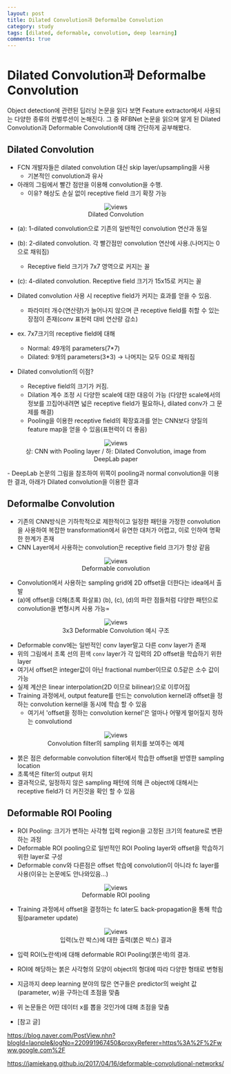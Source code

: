```yaml
---
layout: post
title: Dilated Convolution과 Deformalbe Convolution
category: study
tags: [dilated, deformable, convolution, deep learning]
comments: true
---
```


# Dilated Convolution과 Deformalbe Convolution

Object detection에 관련된 딥러닝 논문을 읽다 보면 Feature extractor에서 사용되는 다양한 종류의 컨벌루션이 논해진다.
그 중 RFBNet 논문을 읽으며 알게 된 Dilated Convolution과 Deformable Convolution에 대해 간단하게 공부해봤다.

## Dilated Convolution
- FCN 개발자들은 dilated convolution 대신 skip layer/upsampling을 사용
  - 기본적인 convolution과 유사
- 아래의 그림에서 빨간 점만을 이용해 convolution을 수행.
  - 이유? 해상도 손실 없이 receptive field 크기 확장 가능
<center>
<figure>
<img src="/assets/post_img/study/2019-01-02-dilated-deformable-convolution/fig1.PNG" alt="views">
<figcaption>Dilated Convolution </figcaption>
</figure>
</center>

- (a): 1-dilated convolution으로 기존의 일반적인 convolution 연산과 동일
- (b): 2-dilated convolution. 각 빨간점만 convolution 연산에 사용.(나머지는 0으로 채워짐)
  - Receptive field 크기가 7x7 영역으로 커지는 꼴
- (c): 4-dilated convolution. Receptive field 크기가 15x15로 커지는 꼴

- Dilated convolution 사용 시 receptive field가 커지는 효과를 얻을 수 있음.
  - 파라미터 개수(연산량)가 늘어나지 않으며 큰 receptive field를 취할 수 있는 장점이 존재(conv 표현력 대비 연산량 감소)
- ex. 7x7크기의 receptive field에 대해
  - Normal: 49개의 parameters(7*7)
  - Dilated: 9개의 parameters(3*3) -> 나머지는 모두 0으로 채워짐

- Dilated convolution의 이점?
  - Receptive field의 크기가 커짐.
  - Dilation 계수 조정 시 다양한 scale에 대한 대응이 가능
  (다양한 scale에서의 정보를 끄집어내려면 넓은 receptive field가 필요하나, dilated conv가 그 문제를 해결)
  - Pooling을 이용한 receptive field의 확장효과를 얻는 CNN보다 양질의 feature map을 얻을 수 있음(표현력이 더 좋음)
<center>
<figure>
<img src="/assets/post_img/study/2019-01-02-dilated-deformable-convolution/fig2.PNG" alt="views">
<figcaption>상: CNN with Pooling layer / 하: Dilated Convolution, image from DeepLab paper </figcaption>
</figure>
</center>
  - DeepLab 논문의 그림을 참조하여 위쪽이 pooling과 normal convolution을 이용한 결과, 아래가 Dilated convolution을 이용한 결과

## Deformalbe Convolution
- 기존의 CNN방식은 기하학적으로 제한적이고 일정한 패턴을 가정한 convolution을 사용하여 복잡한 transformation에서 유연한 대처가 어렵고, 이로 인하여 명확한 한계가 존재
- CNN Layer에서 사용하는 convolution은 receptive field 크기가 항상 같음
<center>
<figure>
<img src="/assets/post_img/study/2019-01-02-dilated-deformable-convolution/fig3.PNG" alt="views">
<figcaption>Deformable convolution</figcaption>
</figure>
</center>

- Convolution에서 사용하는 sampling grid에 2D offset을 더한다는 idea에서 출발
- (a)에 offset을 더해(초록 화살표) (b), (c), (d)의 파란 점들처럼 다양한 패턴으로 convolution을 변형시켜 사용 가능=
<center>
<figure>
<img src="/assets/post_img/study/2019-01-02-dilated-deformable-convolution/fig4.PNG" alt="views">
<figcaption>3x3 Deformable Convolution 예시 구조</figcaption>
</figure>
</center>

- Deformable conv에는 일반적인 conv layer말고 다른 conv layer가 존재
- 위의 그림에서 초록 선의 흰색 `conv` layer가 각 입력의 2D offset을 학습하기 위한 layer
- 여기서 offset은 integer값이 아닌 fractional number이므로 0.5같은 소수 값이 가능
- 실제 계산은 linear interpolation(2D 이므로 bilinear)으로 이루어짐
- Training 과정에서, output feature를 만드는 convolution kernel과 offset을 정하는 convolution kernel을 동시에 학습 할 수 있음
  - 여기서 'offset을 정하는 convolution kernel'은 얼마나 어떻게 멀어질지 정하는 convolutiond
<center>
<figure>
<img src="/assets/post_img/study/2019-01-02-dilated-deformable-convolution/fig5.PNG" alt="views">
<figcaption>Convolution filter의 sampling 위치를 보여주는 예제</figcaption>
</figure>
</center>

- 붉은 점은 deformable convolution filter에서 학습한 offset을 반영한 sampling location
- 초록색은 filter의 output 위치
- 결과적으로, 일정하지 않은 sampling 패턴에 의해 큰 object에 대해서는 receptive field가 더 커진것을 확인 할 수 있음

## Deformable ROI Pooling
- ROI Pooling: 크기가 변하는 사각형 입력 region을 고정된 크기의 feature로 변환하는 과정
- Deformable ROI pooling으로 일반적인 ROI Pooling layer와 offset을 학습하기 위한 layer로 구성
- Deformable conv와 다른점은 offset 학습에 convolution이 아니라 fc layer를 사용(이유는 논문에도 안나와있음...)
<center>
<figure>
<img src="/assets/post_img/study/2019-01-02-dilated-deformable-convolution/fig6.PNG" alt="views">
<figcaption>Deformable ROI pooling </figcaption>
</figure>
</center>

- Training 과정에서 offset을 결정하는 fc later도 back-propagation을 통해 학습됨(parameter update)
<center>
<figure>
<img src="/assets/post_img/study/2019-01-02-dilated-deformable-convolution/fig7.PNG" alt="views">
<figcaption>입력(노란 박스)에 대한 출력(붉은 박스) 결과 </figcaption>
</figure>
</center>

- 입력 ROI(노란색)에 대해 deformable ROI Pooling(붉은색)의 결과.
- ROI에 해당하는 붉은 사각형의 모양이 object의 형대에 따라 다양한 형태로 변형됨


- 지금까지 deep learning 분야의 많은 연구들은 predictor의 weight 값(parameter, w)을 구하는데 초점을 맞춤
- 위 논문들은 어떤 데이터 x를 뽑을 것인가에 대해 초점을 맞춤


- [참고 글]

https://blog.naver.com/PostView.nhn?blogId=laonple&logNo=220991967450&proxyReferer=https%3A%2F%2Fwww.google.com%2F

https://jamiekang.github.io/2017/04/16/deformable-convolutional-networks/
